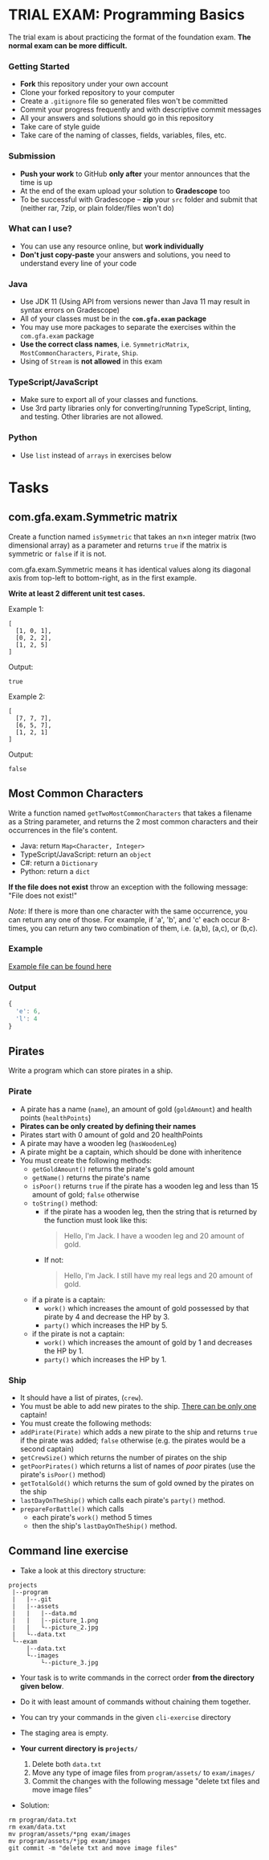 # TRIAL EXAM: Programming Basics

The trial exam is about practicing the format of the foundation exam.
**The normal exam can be more difficult.**

### Getting Started
 
- **Fork** this repository under your own account
- Clone your forked repository to your computer
- Create a `.gitignore` file so generated files won't be committed
- Commit your progress frequently and with descriptive commit messages
- All your answers and solutions should go in this repository
- Take care of style guide
- Take care of the naming of classes, fields, variables, files, etc.

### Submission
- **Push your work** to GitHub **only after** your mentor announces that the time is up
- At the end of the exam upload your solution to **Gradescope** too
- To be successful with Gradescope – **zip** your `src` folder and submit that (neither rar, 7zip, or plain folder/files won't do)

### What can I use?

- You can use any resource online, but **work individually**
- **Don't just copy-paste** your answers and solutions,
  you need to understand every line of your code

### Java

- Use JDK 11 (Using API from versions newer than Java 11 may result in syntax errors on Gradescope)
- All of your classes must be in the **`com.gfa.exam` package**
- You may use more packages to separate the exercises within the `com.gfa.exam`
  package
- **Use the correct class names**, i.e. `SymmetricMatrix`, `MostCommonCharacters`, `Pirate`, `Ship`.  
- Using of `Stream` is **not allowed** in this exam

### TypeScript/JavaScript

- Make sure to export all of your classes and functions.
- Use 3rd party libraries only for converting/running TypeScript, linting, and testing.
Other libraries are not allowed.

### Python

- Use `list` instead of `arrays` in exercises below

# Tasks

## com.gfa.exam.Symmetric matrix

Create a function named `isSymmetric` 
that takes an n×n integer matrix (two dimensional array) as a parameter
and returns `true` if the matrix is symmetric
or `false` if it is not.

com.gfa.exam.Symmetric means it has identical values along its diagonal axis from top-left to bottom-right,
as in the first example.

**Write at least 2 different unit test cases.**

Example 1:

```
[
  [1, 0, 1],
  [0, 2, 2],
  [1, 2, 5]
]
```

Output:

```
true
```

Example 2:

```
[
  [7, 7, 7],
  [6, 5, 7],
  [1, 2, 1]
]
```

Output:

```
false
```

## Most Common Characters

Write a function named `getTwoMostCommonCharacters` that takes a filename as a String parameter, and returns the 2 most common characters and their occurrences in the file's content.

- Java: return `Map<Character, Integer>`
- TypeScript/JavaScript: return an `object`
- C#: return a `Dictionary`
- Python: return a `dict`

**If the file does not exist** throw an exception with the following message:
"File does not exist!"

*Note*: If there is more than one character with the same occurrence, you can return any one of those. For example, if 'a', 'b', and 'c' each occur 8-times, you can return any two combination of them, i.e. (a,b), (a,c), or (b,c).

### Example

[Example file can be found here](./countchar.txt)

### Output

```js
{
  'e': 6,
  'l': 4
}
```

## Pirates
 
Write a program which can store pirates in a ship.

### Pirate
 
 - A pirate has a name (`name`), an amount of gold (`goldAmount`) and health points (`healthPoints`)
 - **Pirates can be only created by defining their names**
 - Pirates start with 0 amount of gold and 20 healthPoints
 - A pirate may have a wooden leg (`hasWoodenLeg`)
 - A pirate might be a captain, which should be done with inheritence
 - You must create the following methods:
   - `getGoldAmount()` returns the pirate's gold amount
   - `getName()` returns the pirate's name
   - `isPoor()` returns `true` if the pirate has a wooden leg and less than 15 amount of gold; `false` otherwise
   - `toString()` method:
     - if the pirate has a wooden leg, then the string that is returned by the function must look like this:
       > Hello, I'm Jack. I have a wooden leg and 20 amount of gold.
     - If not:
       > Hello, I'm Jack. I still have my real legs and 20 amount of gold.
   - if a pirate is a captain:
      - `work()` which increases the amount of gold possessed by that pirate by 4 and decrease the HP by 3.
      - `party()` which increases the HP by 5.
   - if the pirate is not a captain:
      - `work()` which increases the amount of gold by 1 and decreases the HP by 1.
      - `party()` which increases the HP by 1.

  
### Ship

 - It should have a list of pirates, (`crew`).
 - You must be able to add new pirates to the ship. [There can be only one](https://www.youtube.com/watch?v=ooN9xdAgi5w&t=29s) captain!
 - You must create the following methods:
 - `addPirate(Pirate)` which adds a new pirate to the ship and returns `true` if the pirate was added; 
 `false` otherwise (e.g. the pirates would be a second captain)
 - `getCrewSize()` which returns the number of pirates on the ship
 - `getPoorPirates()` which returns a list of names of *poor* pirates (use the pirate's `isPoor()` method)
 - `getTotalGold()` which returns the sum of gold owned by the pirates on the ship
 - `lastDayOnTheShip()` which calls each pirate's `party()` method.
 - `prepareForBattle()` which calls 
    - each pirate's `work()` method 5 times
    - then the ship's `lastDayOnTheShip()` method.

## Command line exercise

- Take a look at this directory structure:

```text
projects
 |--program
 |   |--.git
 |   |--assets
 |   |   |--data.md
 |   |   |--picture_1.png
 |   |   └--picture_2.jpg
 |   └--data.txt
 └--exam
     |--data.txt
     └--images
         └--picture_3.jpg
```

- Your task is to write commands in the correct order 
  **from the directory given below**.
- Do it with least amount of commands without chaining them together.
- You can try your commands in the given `cli-exercise` directory
- The staging area is empty.
- **Your current directory is `projects/`**
  1. Delete both `data.txt`
  1. Move any type of image files from `program/assets/` to `exam/images/`
  1. Commit the changes with the following message "delete txt files and move image files"

- Solution:
```
rm program/data.txt
rm exam/data.txt
mv program/assets/*png exam/images 
mv program/assets/*jpg exam/images
git commit -m "delete txt and move image files"



```
